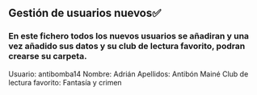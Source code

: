 ## Gestión de usuarios nuevos✅
### En este fichero todos los nuevos usuarios se añadiran y una vez añadido sus datos y su club de lectura favorito, podran crearse su carpeta.

Usuario: antibomba14
Nombre: Adrián 
Apellidos: Antibón Mainé 
Club de lectura favorito: Fantasía y crimen
